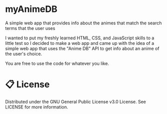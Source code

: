 # myAnimeDB

<!-- <h1>Description</h1> -->
A simple web app that provides info about the animes that match the search terms that the user uses

I wanted to put my freshly learned HTML, CSS, and JavaScript skills to a little test
so I decided to make a web app and came up with the idea of a simple web app
that uses the "Anime DB" API to get info about an anime of the user's choice.

You are free to use the code for whatever you like.

<h1>📋 License</h1>
Distributed under the GNU General Public License v3.0 License. See LICENSE for more information.

